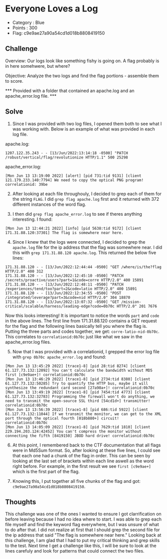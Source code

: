 #  Everyone Loves a Log
- Category :  Blue
- Points : 300
- Flag: c9e9ae27a90a54cd1d018b8808419150


## Challenge

Overview: Our logs look like something fishy is going on. A flag probably is in here somehwere, but where? 

Objective: Analyze the two logs and find the flag portions - assemble them to score. 

*** Provided with a folder that contained an apache.log and an apache_error.log file. ***
  

## Solve

1) Since I was provided with two log files, I opened them both to see what I was working with.
Below is an example of what was provided in each log file. 

apache.log: 
```
1207.122.35.243 - - [13/Jun/2022:13:14:18 -0500] "PATCH /robust/vertical/flag/revolutionize HTTP/1.1" 500 25298
```
apache_error.log: 
```
[Mon Jun 13 13:19:00 2022] [alert] [pid 731:tid 9131] [client 121.179.233.140:7794] We need to copy the optical PNG program! correlationid: 39be
```

2) After looking at each file throughouly, I decided to grep each of them for the string `FLAG`. I did `grep flag apache.log` first and it returned with 372 different instances of the word flag. 

3) I then did `grep flag apache_error.log` to see if theres anything interesting. I found:  
```
[Mon Jun 13 12:44:21 2022] [info] [pid 5638:tid 9172] [client 171.31.88.120:37301] The flag is somewhere near here. 
```

4) Since I knew that the logs were connected, I decided to grep the `apache.log` file for the ip address that the flag was somewhere near. I did this with `grep 171.31.88.120 apache.log`. This returned the below five lines:
```
171.31.88.120 - - [13/Jun/2022:12:44:44 -0500] "GET /where/is/the?flag HTTP/2.0" 400 312
171.31.88.120 - - [13/Jun/2022:12:45:10 -0500] "PATCH /secrets/proactive/users?part=1&code=corre HTTP/2.0" 400 15891
171.31.88.120 - - [13/Jun/2022:12:48:11 -0500] "PATCH /experiences/tend/too?part=2&code=latio HTTP/2.0" 400 15891
171.31.88.120 - - [13/Jun/2022:12:34:55 -0500] "POST /integrated/leverage?part=3&code=nid HTTP/2.0" 304 18870
171.31.88.120 - - [13/Jun/2022:13:07:32 -0500] "GET /mission-critical/scalable/harness/leading-edge?code=0b70c HTTP/2.0" 201 7676
```
Now this looks interesting! It is important to notice the words `part` and `code` in the above lines. The first line from 171.31.88.120 contains a GET request for the flag and the following lines basically tell you where the flag is. Putting the three parts and codes together, we get:
`corre-latio-nid-0b70c`. This correlates to `correlationid:0b70c` just like what we saw in the apache_error.log files. 

5) Now that I was provided with a correlationid, I grepped the error log file with `grep 0b70c apache_error.log` and found: 
```
[Mon Jun 13 13:45:29 2022] [trace1-8] [pid 28:tid 8274] [client 61.127.73.132:12092] You can't calculate the bandwidth without MD5 first [c9e9ae+]! correlationid:0b70c
[Mon Jun 13 13:46:29 2022] [trace1-8] [pid 2734:tid 8380] [client 61.127.73.132:50285] Try to quantify the HTTP bus, maybe it will synthesize the redundant card second [27a90a+]! correlationid:0b70c
[Mon Jun 13 13:49:19 2022] [trace1-8] [pid 7454:tid 4773] [client 61.127.73.132:32783] Programming the firewall won't do anything, we need to transmit the open-source SSL third [54cd1d+] transmitter! correlationid:0b70c
[Mon Jun 13 13:56:39 2022] [trace1-8] [pid 686:tid 5922] [client 61.127.73.132:11044] If we transmit the monitor, we can get to the XML port through the optical fourth [018b880+] circuit! correlationid:0b70c
[Mon Jun 13 14:05:09 2022] [trace1-8] [pid 7629:tid 1810] [client 229.194.203.124:42452] You can't compress the monitor without connecting the fifth [8419150] JBOD hard drive! correlationid:0b70c
```
6) At this point, I remembered back to the CTF documentation that all flags were in Md5Sum format. So, after looking at these five lines, I could see that each one had a chunk of the flag in order. This can be seen by looking at the last set of brackets within each line aswell as the word right before. For example, in the first result we see `first [c9e9ae+]` which is the first part of the flag. 

7) Knowing this, I put together all five chunks of the flag and got: `c9e9ae27a90a54cd1d018b8808419150`.


## Thoughts

This challenge was one of the ones I wanted to ensure I got clarrification on before leaving because I had no idea where to start. I was able to grep each file myself and find the keyword flag everywhere, but I was unsure of what to do after that. I did not realize at first that I should grep the second file for the ip address that said "The flag is somewhere near here." Looking back at this challenge, I am glad that I had to put my critical thinking and grep skills to the test. Next time I get a challenge like this, I will be sure to look at the lines carefuly and look for patterns that could connect the two files. 





